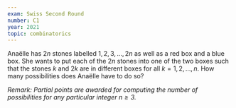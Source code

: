 ```yaml
---
exam: Swiss Second Round
number: C1
year: 2021
topic: combinatorics
---
```


Anaëlle has $2n$ stones labelled $1,2,3,\ldots,2n$ as well as a red box and a blue box. She wants to put each of the $2n$ stones into one of the two boxes such that the stones $k$ and $2k$ are in different boxes for all $k=1,2,\dots,n$. How many possibilities does Anaëlle have to do so?

*Remark: Partial points are awarded for computing the number of possibilities for any particular integer $n \geq 3$.*